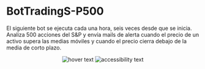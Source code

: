 # BotTradingS-P500
El siguiente bot se ejecuta cada una hora, seis veces desde que se inicia. Analiza 500 acciones del S&amp;P y envía mails de alerta cuando el precio de un activo supera las medias móviles y cuando el precio cierra debajo de la media de corto plazo.

<p align="center">
  <img src="https://media-exp3.licdn.com/dms/image/C4D22AQFeOtNdfsNZPA/feedshare-shrink_2048_1536/0/1619729119191?e=1626307200&v=beta&t=4mJZsORsS15H2I0gaBzucCDxIanvSlL6KTZlZYMOpQk" title="hover text">
  <img src="https://media-exp3.licdn.com/dms/image/C4D22AQHOOMhJ6pnjRA/feedshare-shrink_800/0/1619729119015?e=1626307200&v=beta&t=DKssf0O4OWJQKGv63uZgJQ5lN25ERZ3MoGOpu68_hAw"  alt="accessibility text">
</p>
